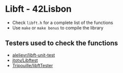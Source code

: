 # Libft - 42Lisbon
* Check `libft.h` for a complete list of the functions
* Use `make` or `make bonus` to compile the library

## Testers used to check the functions
* [alelievr/libft-unit-test](https://github.com/alelievr/libft-unit-test)
* [jtoty/Libftest](https://github.com/jtoty/Libftest)
* [Tripouille/libftTester](https://github.com/Tripouille/libftTester)